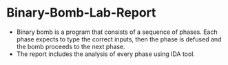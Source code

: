 # Binary-Bomb-Lab-Report
* Binary bomb is a program that consists of a sequence of phases. Each phase expects to type the correct inputs, then the phase is defused and the bomb proceeds to the next phase.
* The report includes the analysis of every phase using IDA tool.
